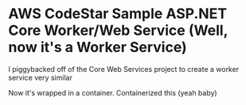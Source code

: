 AWS CodeStar Sample ASP.NET Core Worker/Web Service (Well, now it's a Worker Service)
==================================================

I piggybacked off of the Core Web Services project to create a worker service very similar

Now it's wrapped in a container. Containerized this (yeah baby)
